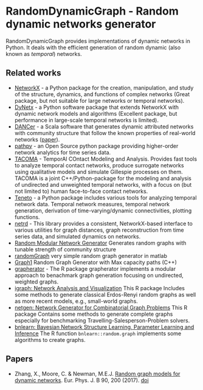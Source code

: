 # RandomDynamicGraph - Random dynamic networks generator

RandomDynamicGraph provides implementations of dynamic networks in Python. It deals with the efficient generation of random dynamic (also known as *temporal*) networks.


## Related works
* [NetworkX](https://networkx.org/) - a Python package for the creation, manipulation, and study of the structure, dynamics, and functions of complex networks (Great package, but not suitable for large networks or temporal networks).
* [DyNetx](https://dynetx.readthedocs.io/en/latest/index.html) - a Python software package that extends NetworkX with dynamic network models and algorithms (Excellent package, but performance in large-scale temporal networks is limited).
* [DANCer](https://perso.univ-st-etienne.fr/largeron/DANCer_Generator/#reference) - a Scala software that generates dynamic attributed networks with community structure that follow the known properties of
real-world networks ([paper](https://hal-auf.archives-ouvertes.fr/hal-01377321/document)).
* [pathpy](https://www.pathpy.net/) - an Open Source python package providing higher-order network analytics for time series data.
* [TACOMA](https://github.com/benmaier/tacoma) - TemporAl COntact Modeling and Analysis. Provides fast tools to analyze temporal contact networks, produce surrogate networks using qualitative models and simulate Gillespie processes on them. TACOMA is a joint C++/Python-package for the modeling and analysis of undirected and unweighted temporal networks, with a focus on (but not limited to) human face-to-face contact networks.
* [Teneto](https://teneto.readthedocs.io/en/latest/index.html) - a Python package includes various tools for analyzing temporal network data. Temporal network measures, temporal network generation, derivation of time-varying/dynamic connectivities, plotting functions.
* [netrd](https://netrd.readthedocs.io/en/latest/) - This library provides a consistent, NetworkX-based interface to various utilities for graph distances, graph reconstruction from time series data, and simulated dynamics on networks.
* [Random Modular Network Generator](https://github.com/prathasah/random-modular-network-generator) Generates random graphs with tunable strength of community structure
* [randomGraph](https://github.com/sdghafouri/randomGraph) very simple random graph generator in matlab
* [Graph1](https://github.com/Saptaparni/Graph1) Random Graph Generator with Max capacity paths (C++)
* [grapherator](https://github.com/jakobbossek/grapherator) - The R package grapherator implements a modular approach to benachmark graph generation focusing on undirected, weighted graphs.
* [igraph: Network Analysis and Visualization](https://cran.r-project.org/package=igraph) This R package Includes some methods to generate classical Erdos-Renyi random graphs as well as more recent models, e.g., small-world graphs.
* [netgen: Network Generator for Combinatorial Graph Problems](https://cran.r-project.org/package=netgen) This R package Contains some methods to generate complete graphs especially for benchmarking Travelling-Salesperson-Problem solvers.
* [bnlearn: Bayesian Network Structure Learning, Parameter Learning and Inference](https://cran.r-project.org/web/packages/bnlearn/index.html) The R function `bnlearn::random.graph` implements some algorithms to create graphs.


## Papers
* Zhang, X., Moore, C. & Newman, M.E.J. [Random graph models for dynamic networks](https://link.springer.com/article/10.1140%2Fepjb%2Fe2017-80122-8#citeas). Eur. Phys. J. B 90, 200 (2017). [doi](https://doi.org/10.1140/epjb/e2017-80122-8)
